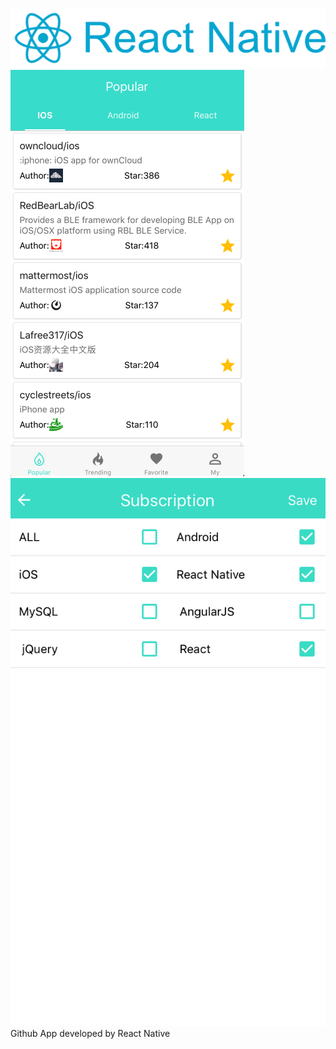 ![](https://github.com/Liqiankun/DLGithub/raw/master/react-native.png)<br>
![](https://github.com/Liqiankun/DLGithub/raw/master/dlgithub_papulor.png)![](https://github.com/Liqiankun/DLGithub/raw/master/dlgithub_subscription.png)
Github App developed by React Native
